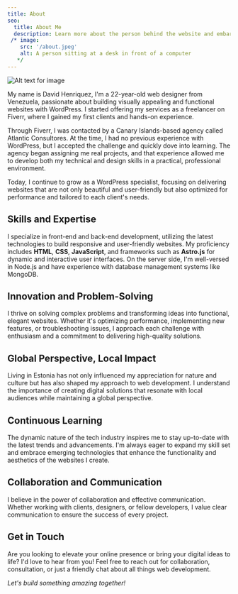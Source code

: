 ```yaml
---
title: About
seo:
  title: About Me
  description: Learn more about the person behind the website and embark on a journey of inspiration and shared experiences.
 /* image:
    src: '/about.jpeg'
    alt: A person sitting at a desk in front of a computer 
   */ 
---
```


![Alt text for image](/about.jpeg)

My name is David Henriquez, I'm a 22-year-old web designer from Venezuela, passionate about building visually appealing and functional websites with WordPress. I started offering my services as a freelancer on Fiverr, where I gained my first clients and hands-on experience.

Through Fiverr, I was contacted by a Canary Islands-based agency called Atlantic Consultores. At the time, I had no previous experience with WordPress, but I accepted the challenge and quickly dove into learning. The agency began assigning me real projects, and that experience allowed me to develop both my technical and design skills in a practical, professional environment.

Today, I continue to grow as a WordPress specialist, focusing on delivering websites that are not only beautiful and user-friendly but also optimized for performance and tailored to each client's needs.

## Skills and Expertise

I specialize in front-end and back-end development, utilizing the latest technologies to build responsive and user-friendly websites. My proficiency includes **HTML**, **CSS**, **JavaScript**, and frameworks such as **Astro.js** for dynamic and interactive user interfaces. On the server side, I'm well-versed in Node.js and have experience with database management systems like MongoDB.

## Innovation and Problem-Solving

I thrive on solving complex problems and transforming ideas into functional, elegant websites. Whether it's optimizing performance, implementing new features, or troubleshooting issues, I approach each challenge with enthusiasm and a commitment to delivering high-quality solutions.

## Global Perspective, Local Impact

Living in Estonia has not only influenced my appreciation for nature and culture but has also shaped my approach to web development. I understand the importance of creating digital solutions that resonate with local audiences while maintaining a global perspective.

## Continuous Learning

The dynamic nature of the tech industry inspires me to stay up-to-date with the latest trends and advancements. I'm always eager to expand my skill set and embrace emerging technologies that enhance the functionality and aesthetics of the websites I create.

## Collaboration and Communication

I believe in the power of collaboration and effective communication. Whether working with clients, designers, or fellow developers, I value clear communication to ensure the success of every project.

## Get in Touch

Are you looking to elevate your online presence or bring your digital ideas to life? I'd love to hear from you! Feel free to reach out for collaboration, consultation, or just a friendly chat about all things web development.

_Let's build something amazing together!_
